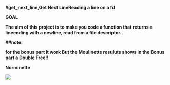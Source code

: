 <strong>#get_next_line,Get Next LineReading a line on a fd <strong>

<strong>GOAL<strong>

The aim of this project is to make you code a function that returns a lineending with a newline, read from a file descriptor.

##note:

for the bonus part it work But the Moulinette resuluts shows in the Bonus part a Double Free!!

<strong>Norminette<strong>
  
  
<img src="https://i.top4top.io/p_1488mvavd1.png">
